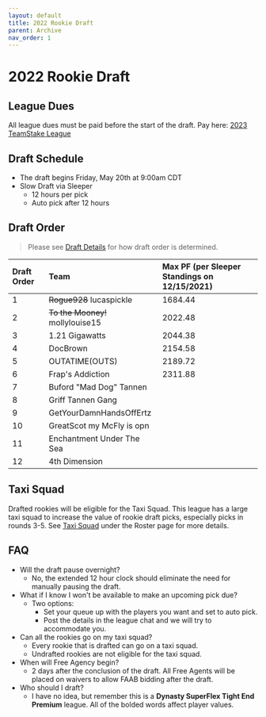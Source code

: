```yaml
---
layout: default
title: 2022 Rookie Draft
parent: Archive
nav_order: 1
---
```


# 2022 Rookie Draft

## League Dues
All league dues must be paid before the start of the draft. Pay here: <a href="https://teamstake.com/league/league_detail/10/0/6541" target="_blank">2023 TeamStake League</a>

## Draft Schedule
 - The draft begins Friday, May 20th at 9:00am CDT
 - Slow Draft via Sleeper
   - 12 hours per pick
   - Auto pick after 12 hours


## Draft Order

> Please see [Draft Details](https://draftforthefuture.github.io/League/Draft.html#draft-order) for how draft order is determined.

| Draft Order | Team | Max PF (per Sleeper Standings on 12/15/2021) |
|:-------------|:------------------|:------------------|
| 1 | ~~Rogue928~~ lucaspickle | 1684.44 |
| 2 | ~~To the Mooney!~~ mollylouise15 | 2022.48 |
| 3 | 1.21 Gigawatts | 2044.38 |
| 4 | DocBrown | 2154.58 |
| 5 | OUTATIME(OUTS) | 2189.72 |
| 6 | Frap's Addiction | 2311.88 |
| 7 | Buford "Mad Dog" Tannen |  |
| 8 | Griff Tannen Gang |  |
| 9 | GetYourDamnHandsOffErtz |  |
| 10 | GreatScot my McFly is opn |  |
| 11 | Enchantment Under The Sea |  |
| 12 | 4th Dimension |  |


## Taxi Squad

Drafted rookies will be eligible for the Taxi Squad. This league has a large taxi squad to increase the value of rookie draft picks, especially picks in rounds 3-5. See [Taxi Squad](Roster.md#Taxi-Squad) under the Roster page for more details.


## FAQ
 - Will the draft pause overnight?
   - No, the extended 12 hour clock should eliminate the need for manually pausing the draft.
- What if I know I won't be available to make an upcoming pick due?
    - Two options:
      - Set your queue up with the players you want and set to auto pick.
      - Post the details in the league chat and we will try to accommodate you.
- Can all the rookies go on my taxi squad?
  - Every rookie that is drafted can go on a taxi squad.
  - Undrafted rookies are not eligible for the taxi squad.
- When will Free Agency begin?
  - 2 days after the conclusion of the draft. All Free Agents will be placed on waivers to allow FAAB bidding after the draft.
- Who should I draft?
  - I have no idea, but remember this is a **Dynasty SuperFlex Tight End Premium** league. All of the bolded words affect player values.